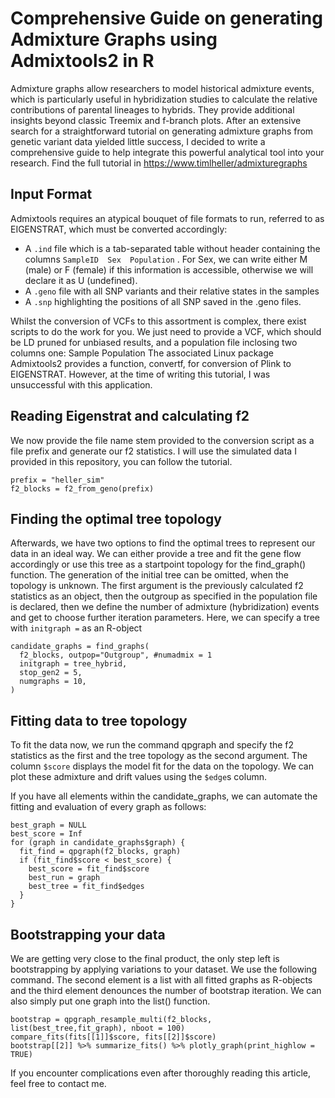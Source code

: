 # Comprehensive Guide on generating Admixture Graphs using Admixtools2 in R
Admixture graphs allow researchers to model historical admixture events, which is particularly useful in hybridization studies to calculate the relative contributions of parental lineages to hybrids. They provide additional insights beyond classic Treemix and f-branch plots. After an extensive search for a straightforward tutorial on generating admixture graphs from genetic variant data yielded little success, I decided to write a comprehensive guide to help integrate this powerful analytical tool into your research.
Find the full tutorial in https://www.timlheller/admixturegraphs


## Input Format

Admixtools requires an atypical bouquet of file formats to run, referred to as EIGENSTRAT, which must be converted accordingly: 
- A ```.ind``` file which is a tab-separated table without header containing the columns  ``` SampleID  Sex  Population ``` . For Sex, we can write either M (male) or F (female) if this information is accessible, otherwise we will declare it as U (undefined).
- A ```.geno``` file with all SNP variants and their relative states in the samples
- A ```.snp``` highlighting the positions of all SNP saved in the .geno files.

Whilst the conversion of VCFs to this assortment is complex, there exist scripts to do the work for you. We just need to provide a VCF, which should be LD pruned for unbiased results, and a population file inclosing two columns one: Sample	Population
The associated Linux package Admixtools2 provides a function, convertf, for conversion of Plink to EIGENSTRAT. However, at the time of writing this tutorial, I was unsuccessful with this application.

## Reading Eigenstrat and calculating f2

We now provide the file name stem provided to the conversion script as a file prefix and generate our f2 statistics. I will use the simulated data I provided in this repository, you can follow the tutorial.

``` library(admixtools)
prefix = "heller_sim"
f2_blocks = f2_from_geno(prefix)
``` 

## Finding the optimal tree topology 

Afterwards, we have two options to find the optimal trees to represent our data in an ideal way. We can either provide a tree and fit the gene flow accordingly or use this tree as a startpoint topology for the find_graph() function. The generation of the initial tree can be omitted, when the topology is unknown.
The first argument is the previously calculated f2 statistics as an object, then the outgroup as specified in the population file is declared, then we define the number of admixture (hybridization) events and get to choose further iteration parameters. Here, we can specify a tree with ```initgraph =``` as an R-object 
```
candidate_graphs = find_graphs(
  f2_blocks, outpop="Outgroup", #numadmix = 1
  initgraph = tree_hybrid,
  stop_gen2 = 5,
  numgraphs = 10,
)
 ```

## Fitting data to tree topology
To fit the data now, we run the command qpgraph and specify the f2 statistics as the first and the tree topology as the second argument. The column ```$score``` displays the model fit for the data on the topology. We can plot these admixture and drift values using the ```$edge```s column. 

If you have all elements within the candidate_graphs, we can automate the fitting and evaluation of every graph as follows: 

``` library(tidyverse)
best_graph = NULL
best_score = Inf
for (graph in candidate_graphs$graph) {
  fit_find = qpgraph(f2_blocks, graph)
  if (fit_find$score < best_score) {
    best_score = fit_find$score
    best_run = graph
    best_tree = fit_find$edges    
  }
}
```
## Bootstrapping your data 
We are getting very close to the final product, the only step left is bootstrapping by applying variations to your dataset. We use the following command. The second element is a list with all fitted graphs as R-objects and the third element denounces the number of bootstrap iteration. We can also simply put one graph into the list() function.
```
bootstrap = qpgraph_resample_multi(f2_blocks, list(best_tree,fit_graph), nboot = 100)
compare_fits(fits[[1]]$score, fits[[2]]$score)
bootstrap[[2]] %>% summarize_fits() %>% plotly_graph(print_highlow = TRUE)
```
If you encounter complications even after thoroughly reading this article, feel free to contact me.
